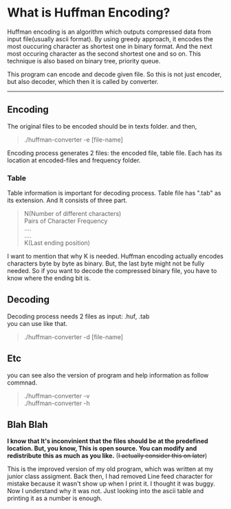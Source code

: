 # What is Huffman Encoding?
Huffman encoding is an algorithm which outputs compressed data from input file(usually ascii format). By using greedy approach, it encodes the most ouccuring character as shortest one in binary format. And the next most occuring character as the second shortest one and so on. This technique is also based on binary tree, priority queue.

This program can encode and decode given file. So this is not just encoder, but also decoder, which then it is called by converter.


---

## Encoding
The original files to be encoded should be in texts folder. and then,  
> ./huffman-converter -e [file-name]   

Encoding process generates 2 files: the encoded file, table file. Each has its location at encoded-files and frequency folder. 

### Table
Table information is important for decoding process. Table file has ".tab" as its extension. And It consists of three part.
> N(Number of different characters)     
> Pairs of Character Frequency   
> ....   
> ....   
> K(Last ending position)   

I want to mention that why K is needed. Huffman encoding actually encodes characters byte by byte as binary. But, the last byte might not be fully needed. So if you want to decode the compressed binary file, you have to know where the ending bit is.

## Decoding
Decoding process needs 2 files as input: .huf, .tab    
you can use like that.
> ./huffman-converter -d [file-name]

## Etc
you can see also the version of program and help information as follow commnad.
> ./huffman-converter -v   
> ./huffman-converter -h    

## Blah Blah
**I know that It's inconvinient that the files should be at the predefined location. But, you know, This is open source. You can modify and redistribute this as much as you like.** (~~I actually consider this on later~~)
  
This is the improved version of my old program, which was written at my junior class assigment. Back then, I had removed Line feed character for mistake because it wasn't show up when I print it. I thought it was buggy. Now I understand why it was not. Just looking into the ascii table and printing it as a number is enough.
